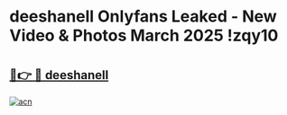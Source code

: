 # deeshanell Onlyfans Leaked - New Video & Photos March 2025 !zqy10

# <h2><a href="https://z4zw9n.iuczelnia.edu.pl?title=deeshanell&ref=zqy10">🔗👉 🔴 deeshanell</a></h2>

[![acn](https://github.com/user-attachments/assets/0f9c940e-d8b0-45ae-aac7-cd30a18b3e1c)](https://z4zw9n.iuczelnia.edu.pl?title=deeshanell&ref=zqy10)

